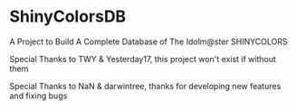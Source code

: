 # ShinyColorsDB

A Project to Build A Complete Database of The Idolm@ster SHINYCOLORS


Special Thanks to TWY & Yesterday17, this project won't exist if without them

Special Thanks to NaN & darwintree, thanks for developing new features and fixing bugs
